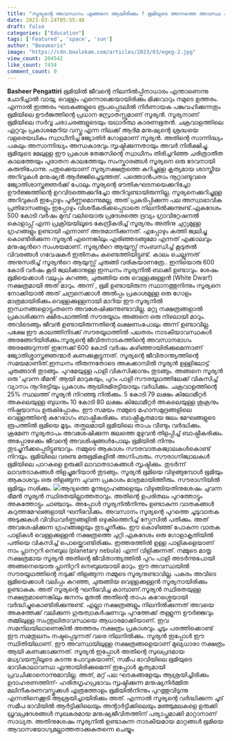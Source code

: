 ```yaml
---
title: "സൂര്യന്റെ അവസാനം എങ്ങനെ ആയിരിക്കും ? ഭൂമിയുടെ അന്നത്തെ അവസ്ഥ എന്താകും ?"
date: 2023-03-24T05:55:48
draft: false
categories: ["Education"]
tags: ['Featured', 'space', 'sun']
author: "Beaumaris"
image: "https://cdn.boolokam.com/articles/2023/03/egeg-2.jpg"
view_count: 204542
like_count: 7434
comment_count: 0
---
```


**Basheer Pengattiri** ഭൂമിയിൽ ജീവന്റെ നിലനിൽപ്പിനാധാരം എന്താണെന്നു ചോദിച്ചാൽ വായു, വെള്ളം എന്നൊക്കെയായിരിക്കും മിക്കവാറും നമുടെ ഉത്തരം. എന്നാൽ ഇത്തരം ഘടകങ്ങളുടെ രൂപപ്പെടലിൽ നിർണായക പങ്കുവഹിക്കുന്നതും ഭൂമിയിലെ ഊർജത്തിന്റെ പ്രധാന സ്രോതസ്സുമാണ് സൂര്യൻ. സൂര്യനാണ് ഭൂമിയിലെ സർവ്വ ചരാചരങ്ങളുടെയും യഥാർത്ഥ കാരണഭൂതൻ. ചക്രവാളത്തിലെ ഏറ്റവും പ്രകാശമേറിയ വസ്തു എന്ന നിലക്ക് ആദിമ മനുഷ്യന്റെ ശ്രദ്ധയെ വളരെയധികം സ്വാധീനിച്ച ജ്യോതിർ ഗോളമാണ് സൂര്യൻ. അതിന്റെ സാന്നിദ്ധ്യം പകലും അസാന്നിദ്ധ്യം അന്ധകാരവും സൃഷ്ടിക്കുന്നതായും അവർ നിരീക്ഷിച്ചു. ഭൂമിയുടെ മേലുള്ള ഈ പ്രകാശ തേജസിന്റെ സ്വാധീനം തിരിച്ചറിഞ്ഞ ചരിത്രാതീത കാലത്തേയും പുരാതന കാലത്തേയും സംസ്കാരങ്ങൾ സൂര്യനെ ഒരു ദേവനായി കരുതിപോന്നു. പതുക്കെയാണ്‌ സൂര്യനക്ഷത്രത്തെ കുറിച്ചുള്ള കൃത്യമായ ശാസ്ത്രീയ അറിവുകൾ മനുഷ്യൻ ആർജ്ജിച്ചെടുത്തത്. പത്തൊൻപതാം നൂറ്റാണ്ടുവരെ ജ്യോതിശാസ്ത്രജ്ഞർക്ക് പോലും സൂര്യന്റെ ഭൗതികഘടനയെക്കുറിച്ചോ ഊർജ്ജത്തിന്റെ ഉറവിടത്തെക്കുറിച്ചോ അറിവുണ്ടായിരുന്നില്ല. സൂര്യനെക്കുറിച്ചുള്ള അറിവുകൾ ഇപ്പോഴും പൂർണ്ണമൊന്നുമല്ല, അത് പ്രകടിപ്പിക്കുന്ന പല അസ്വാഭാവിക പ്രതിഭാസങ്ങളും ഇപ്പോഴും വിശദീകരിക്കപ്പെടാതെ നിലനിൽക്കുന്നുണ്ട്.ഏകദേശം 500 കോടി വർഷം മുമ്പ് വലിയൊരു പ്രദേശത്തെ ദ്രവ്യം ഗ്രാവിറ്റേഷനൽ കൊളാപ്സ് എന്ന പ്രക്രിയയിലൂടെ കേന്ദ്രീകരിച്ച് സൂര്യനും അതിനു ചുറ്റുമുള്ള ഗ്രഹങ്ങളും ഉണ്ടായി എന്നാണ് അനുമാനിക്കുന്നത്. എപ്പോഴും കത്തി ജ്വലിച്ചു കൊണ്ടിരിക്കുന്ന സൂര്യൻ എന്നെങ്കിലും എരിഞ്ഞടങ്ങുമോ എന്നത് എക്കാലവും മനുഷ്യൻറെ സംശയമാണ്. സൂര്യൻറെ ആയുസ്സ് സംബന്ധിച്ച് കൂടുതൽ വിവരങ്ങൾ ഗവേഷകർ ഇതിനകം കണ്ടെത്തിയിട്ടുണ്ട്. കാലം ചെല്ലുന്നത് അനുസരിച്ച് സൂര്യൻറെ ആയുസ്സ് ചുരുങ്ങി വരികയാണത്രേ.. ഇനിയൊരു 600 കോടി വർഷം കൂടി ജ്വലിക്കാനുള്ള ഇന്ധനം സൂര്യനിൽ ബാക്കി ഉണ്ടാവും. ശേഷം ഭൂമിയെക്കാൾ വലുപ്പം കുറഞ്ഞ, ചുരുങ്ങിയ ഒരു വെള്ളക്കുള്ളൻ (White Dwarf) നക്ഷത്രമായി അത് മാറും. അന്ന് , ഭൂമി ഉണ്ടായിരുന്ന സ്ഥാനത്തുനിന്നും സൂര്യനെ നോക്കിയാൽ അത് ചന്ദ്രനെക്കാൾ അൽപ്പം പ്രകാശമുള്ള ഒരു ഗോളം മാത്രമായിരിക്കും.വെള്ളക്കുള്ളനായി മാറിയ ഈ സൂര്യനിൽ ഇന്ധനങ്ങളൊട്ടുംതന്നെ അവശേഷിക്കുന്നുണ്ടാവില്ല. മറ്റു നക്ഷത്രങ്ങളാൽ പ്രകാശിക്കുന്ന ക്ഷീരപഥത്തിൽ സൗരയൂഥം അങ്ങനെ ഒരു നിഴലായി മാറും. അവിടെങ്ങും ജീവൻ ഉണ്ടായിരുന്നതിന്റെ ലക്ഷണംപോലും അന്ന് ഉണ്ടാവില്ല. പക്ഷേ ഈ കാലത്തിനിടക്ക് സൗരയൂഥത്തിൽ പലതരം നാടകീയാവസ്ഥകൾ അരങ്ങേറിയിരിക്കും.സൂര്യന്റെ ജീവിതനാടകത്തിന്റെ അവസാനഭാഗം അരങ്ങേറുന്നത് ഇന്നേക്ക് 600 കോടി വർഷം കഴിഞ്ഞായിരിക്കുമെന്നാണ് ജ്യോതിശ്ശാസ്ത്രജ്ഞന്മാർ കണക്കുകൂട്ടുന്നത്. സൂര്യന്റെ ജീവിതാന്ത്യത്തിന്റെ സമയമാണിത്.ഇന്ധനം തീരുന്നതോടെ അകക്കാമ്പിൽ സൂര്യൻ ഉള്ളിലോട്ട് ചുരുങ്ങാൻ തുടങ്ങും. പുറമേയുള്ള പാളി വികസിക്കാനും തുടങ്ങും. അങ്ങനെ സൂര്യൻ ഒരു ‘ചുവന്ന ഭീമൻ’ ആയി മാറുകയും, പുറം പാളി സൗരയൂഥത്തിലേക്ക് വികസിച്ച് വ്യാസം നൂറിരട്ടിയും പ്രകാശം ആയിരമിരട്ടിയായും വർധിക്കും. ചക്രവാളത്തിന്റെ 25% സ്ഥലത്ത് സൂര്യൻ നിറഞ്ഞു നിൽക്കും. 5 കോടി 79 ലക്ഷം കിലോമീറ്റർ അകലെയുള്ള ബുധനും 10 കോടി 80 ലക്ഷം കിലോമീറ്റർ അകലെയുള്ള ശുക്രനും നിഷ്പ്രയാസം ഉരുകിപ്പോകും. ഈ സമയം നമ്മുടെ മഹാസമുദ്രങ്ങളിലെ വെള്ളത്തിന്റെ കുറേഭാഗം ബാഷ്പീകരിക്കും. ബാഷ്പീകൃതമായ ജലം മേഘങ്ങളുടെ രൂപത്തിൽ ഭൂമിയെ മൂടും. തത്ഫലമായി ഭൂമിയിലെ താപം വീണ്ടും വർദ്ധിക്കും. ക്രമേണ സൂര്യതാപം അവശേഷിക്കുന്ന ജലത്തെ മുഴുവൻ തിളപ്പിച്ച് ബാഷ്പീകരിക്കും. അപ്പോഴേക്കും ജീവന്റെ അവശിഷ്ടങ്ങൾപോലും ഭൂമിയിൽ നിന്നും തുടച്ചുനീക്കപ്പെടിട്ടുണ്ടാവും. നമ്മുടെ ആകാശം സൗരവാതകജ്വാലകൾകൊണ്ട് നിറയും. ഭൂമിയിലെ വരണ്ട മരുഭൂമികളിൽ അഗ്നിപടരും. സൗരാഗ്നിജ്വാലകൾ ഭൂമിയിലെ പാറകളെ ഉരുക്കി ലാവാതടാകങ്ങൾ സൃഷ്ടിക്കും. തുടർന്ന് ലാവതടാകങ്ങൾ തിളച്ചുമറിയാൻ തുടങ്ങും. സൂര്യൻ ഭൂമിയെ വിഴുങ്ങുമ്പോൾ ഭൂമിയും ആകാശവും ഒരു തിളങ്ങുന്ന ചുവന്ന പ്രകാശം മാത്രമായിത്തീരും. സൗരാഗ്നിയിൽ ഭൂമിയും നശിക്കും. ![](https://cdn.boolokam.com/articles/2023/03/ege2.webp)ആദ്യത്തെ മൂന്നുഗ്രഹങ്ങളെയും വിഴുങ്ങിയതിനുശേഷം ചുവന്ന ഭീമൻ സൂര്യൻ സ്ഥിരതയില്ലാത്തതാവും. അതിന്റെ ഉപരിതലം പുറത്തോട്ടും അകത്തോട്ടും ചാഞ്ചാടും. അപ്പോൾ സൂര്യനിൽനിന്നും ഉണ്ടാകുന്ന വാതകങ്ങൾ കറുത്തമേഘങ്ങളായി ഘനീഭവിക്കും. അവസാനം സൂര്യന്റെ പുറത്തെ ചൂടുവാതക അടുക്കുകൾ വിവിധവർണ്ണങ്ങളിൽ ഒഴുകിത്തെറിച്ച് സ്പേസിൽ പതിക്കും. അത് അവശേഷിക്കുന്ന ഗ്രഹങ്ങളേയും തുടച്ചുനീക്കും. ഈ കൊഴിഞ്ഞ് പോകുന്ന വാതക പാളികള്‍ വെള്ളക്കുള്ളൻ നക്ഷത്രത്തെ ചുറ്റി ഏകദേശം ഒരു ഗോളാകൃതിയില്‍ പതിയെ വികസിച്ച് പൊയ്ക്കൊണ്ടിരിക്കും. ഇത്തരത്തിൽ ഉള്ള പാളികളെയാണ് നാം പ്ലാനറ്ററി നെബുല (planetary nebula) എന്ന് വിളിക്കുന്നത്. നമ്മുടെ മാതൃ നക്ഷത്രമായ സൂര്യൻ അതിന്റെ ജീവിതാന്ത്യത്തിൽ പുറം പാളി അടർന്നുപോയി അങ്ങനെയൊരു പ്ലാനിറ്ററി നെബുലയായി മാറും. ഈ അവസ്ഥയിൽ സൗരയൂഥത്തിന്റെ നടുക്ക് തിളങ്ങുന്ന നമ്മുടെ സൂര്യനുണ്ടാവില്ല. പകരം അവിടെ ഭൂമിയെക്കാൾ വലിപ്പം കുറഞ്ഞ, ചുരുങ്ങിയ വെള്ളക്കുള്ളൻ സൂര്യനായിരിക്കും ഉണ്ടാകുക. അത് സൂര്യന്റെ ഘനീഭവിച്ച കാമ്പാണ്.സൂര്യൻ സ്ഥിരതയുള്ള നക്ഷത്രമാണെങ്കിലും ജനനം മുതൽ അതിന്റെ താപം കുറേശ്ശെയായി വർദ്ധിച്ചുകൊണ്ടിരിക്കുന്നുണ്ട്. എല്ലാ നക്ഷത്രങ്ങളും നിലനില്‍ക്കുന്നത് അവയെ അകത്തേക്ക് വലിക്കുന്ന ഗുരുത്വാകര്‍ഷണവും പുറത്തേക്ക് തള്ളുന്ന ഊര്‍ജ്ജവും തമ്മിലുള്ള സംന്തുലിതാവസ്ഥയെ ആധാരമാക്കിയാണ്. ഇവ സമനിലയിലാണെങ്കില്‍ അത്തരം നക്ഷത്രം പ്രകാശവും ചൂടും പരത്തിക്കൊണ്ട് ഈ സമതുലനം നഷ്ടപ്പെടുന്നത് വരെ നിലനില്‍ക്കും. സൂര്യന്‍ ഇപ്പോള്‍ ഈ സ്ഥിതിയിലാണ്. ഈ അവസ്ഥയിലുള്ള നക്ഷത്രങ്ങളെയാണ് മുഖ്യധാരാ നക്ഷത്രം ആയി കണക്കാക്കുന്നത്. സൂര്യൻ ഇപ്പോൾ അതിന്റെ സുഖപ്രദമായ മധ്യവയസ്സിലൂടെ കടന്നു പോവുകയാണ്, സമീപ ഭാവിയിലെ ഭൂമിയുടെ ഭാവികാലാവസ്ഥ എന്തായിരിക്കുമെന്ന് ഇപ്പോൾ കൃത്യമായി പ്രവചിക്കാനൊന്നുമാവില്ല. അത്, മറ്റ് പല ഘടകങ്ങളേയും ആശ്രയിച്ചിരിക്കും ഉദാഹരണത്തിന്- ഹരിതഗൃഹപ്രഭാവം സൃഷ്ടിക്കുന്ന മനുഷ്യനിർമ്മിത മലിനീകരണവസ്തുക്കൾ എത്രത്തോളം ഭൂമിയിൽനിന്നും പുറത്തുവിടുന്നു എന്നതിനെക്കൂടി ആശ്രയിച്ചായിരിക്കും അത്. എന്നാൽ സൂര്യന്റെ വർദ്ധിക്കുന്ന ചൂട് സമീപ ഭാവിയിൽ ആർട്ടിക്കിലെയും അന്റാർട്ടിക്കിലെയും മഞ്ഞുമലകളെ ഉരുക്കി ധ്രുവപ്രദേശങ്ങൾ സുഖകരമായ മനുഷ്യജീവിതത്തിന് പര്യാപ്തമാക്കി മാറ്റാനാണ് സാധ്യത. അതിനുശേഷം സൂര്യനിൽ ഉണ്ടാകുന്ന നാടകീയമായ മാറ്റങ്ങൾ ഭൂമിയെ ആവാസയോഗ്യമല്ലാത്തതാക്കുകതന്നെ ചെയ്യും
